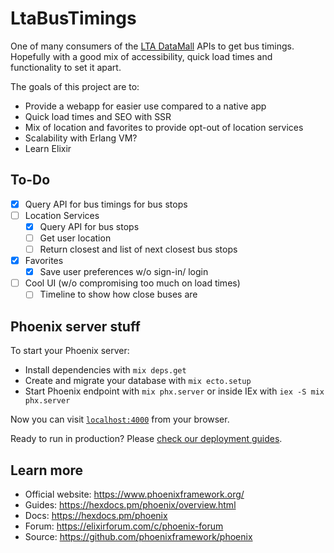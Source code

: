 # LtaBusTimings

One of many consumers of the [LTA DataMall](https://datamall.lta.gov.sg/content/datamall/en.html) APIs to get bus timings. Hopefully with a good mix of accessibility, quick load times and functionality to set it apart.

The goals of this project are to:
  - Provide a webapp for easier use compared to a native app
  - Quick load times and SEO with SSR
  - Mix of location and favorites to provide opt-out of location services
  - Scalability with Erlang VM?
  - Learn Elixir

## To-Do

 - [x] Query API for bus timings for bus stops
 - [ ] Location Services
   - [x] Query API for bus stops
   - [ ] Get user location
   - [ ] Return closest and list of next closest bus stops
 - [x] Favorites
   - [x] Save user preferences w/o sign-in/ login
 - [ ] Cool UI (w/o compromising too much on load times)
   - [ ] Timeline to show how close buses are

## Phoenix server stuff

To start your Phoenix server:

  * Install dependencies with `mix deps.get`
  * Create and migrate your database with `mix ecto.setup`
  * Start Phoenix endpoint with `mix phx.server` or inside IEx with `iex -S mix phx.server`

Now you can visit [`localhost:4000`](http://localhost:4000) from your browser.

Ready to run in production? Please [check our deployment guides](https://hexdocs.pm/phoenix/deployment.html).

## Learn more

  * Official website: https://www.phoenixframework.org/
  * Guides: https://hexdocs.pm/phoenix/overview.html
  * Docs: https://hexdocs.pm/phoenix
  * Forum: https://elixirforum.com/c/phoenix-forum
  * Source: https://github.com/phoenixframework/phoenix
